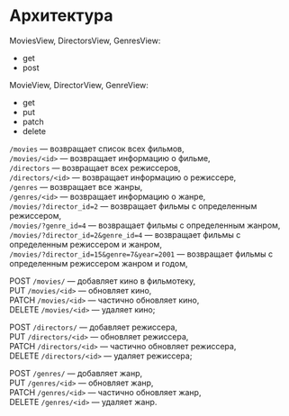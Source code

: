 # Архитектура

MoviesView, DirectorsView, GenresView:
- get
- post
  
MovieView, DirectorView, GenreView:
- get
- put
- patch
- delete

`/movies` — возвращает список всех фильмов,  
`/movies/<id>` — возвращает информацию о фильме,  
`/directors` — возвращает всех режиссеров,  
`/directors/<id>` — возвращает информацию о режиссере,  
`/genres` — возвращает все жанры,  
`/genres/<id>` — возвращает информацию о жанре,  
`/movies/?director_id=2` — возвращает фильмы с определенным режиссером,  
`/movies/?genre_id=4` — возвращает фильмы с определенным жанром,  
`/movies/?director_id=2&genre_id=4` — возвращает фильмы с определенным режиссером и жанром,  
`/movies/?director_id=15&genre=7&year=2001` — возвращает фильмы с определенным режиссером жанром и годом,  
  
POST `/movies/` — добавляет кино в фильмотеку,  
PUT `/movies/<id>` — обновляет кино,  
PATCH `/movies/<id>` — частично обновляет кино,  
DELETE `/movies/<id>` — удаляет кино;  
  
POST `/directors/` — добавляет режиссера,  
PUT `/directors/<id>` — обновляет режиссера,  
PATCH `/directors/<id>` — частично обновляет режиссера,  
DELETE `/directors/<id>` — удаляет режиссера;  
  
POST `/genres/` — добавляет жанр,  
PUT `/genres/<id>` — обновляет жанр,  
PATCH `/genres/<id>` — частично обновляет жанр,  
DELETE `/genres/<id>` — удаляет жанр.  
